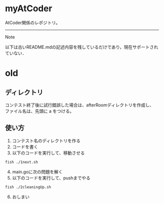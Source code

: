 # myAtCoder
AtCoder関係のレポジトリ。

---

> [!NOTE]
> 以下は古いREADME.mdの記述内容を残しているだけであり，現在サポートされていない．
# old
## ディレクトリ
コンテスト終了後に試行錯誤した場合は、afterRoomディレクトリを作成し、
ファイル名は、先頭に a をつける。
## 使い方
1. コンテスト名のディレクトリを作る
2. コードを書く
3. 以下のコードを実行して、移動させる
~~~
fish ./1next.sh
~~~
4. main.goに次の問題を解く
5. 以下のコードを実行して、pushまでやる
~~~
fish ./2cleaningUp.sh
~~~
6. おしまい
